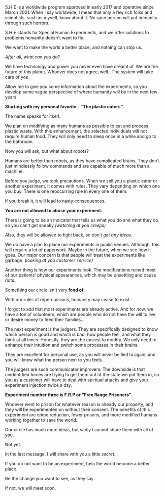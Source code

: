    S.H.E is a worldwide program approved in early 2017 and operative since March 2021. When I say worldwide, I mean that only a few rich folks and scientists, such as myself, know about it. No sane person will put humanity through such horrors.

S.H.E stands for Special Human Experiments, and we offer solutions to problems humanity doesn't want to fix. 

We want to make the world a better place, and nothing can stop us.

*After all, what can you do?*

We have technology and power you never even have dreamt of. We are the future of this planet. Whoever does not agree, well...The system will take care of you.

Allow me to give you some information about the experiments, so you develop some vague perspective of where humanity will be in the next few years. 

   **Starting with my personal favorite - "The plastic eaters".** 

The name speaks for itself. 

We plan on modifying as many humans as possible to eat and process plastic waste. With this enhancement, the selected individuals will not require human food. They will only need to sleep once in a while and go to the bathroom. 

Now you will ask, but what about robots?

   Humans are better than robots, as they have complicated brains. They don't just mindlessly follow commands and are capable of much more than a machine.

   Before you judge, we took precautions. When we sell you a plastic eater or another experiment, it comes with rules. They vary depending on which one you buy. There is one reoccurring rule in every one of them. 

If you break it, it will lead to nasty consequences. 

**You are not allowed to abuse your experiment.** 

There is going to be an indicator that tells us what you do and what they do, so you can't get sneaky *(watching at you creeps)*

Also, they will be allowed to fight back, so *don't get any ideas*.

   We do have a plan to place our experiments in public venues. Although, this will require a lot of paperwork. Maybe in the future, when we see how it goes. Our major concern is that people will treat the experiments like garbage. *(looking at you customer service)* 

Another thing is how our experiments look. The modifications ruined most of our patients' physical appearances, which may be unsettling and cause riots. 

Something our circle isn't very **fond of**.

With our rules of repercussions, humanity may cease to exist. 

   I forgot to add that most experiments are already active. And for now, we have a ton of volunteers, which are people who do not have the will to live or desire money to feed their families...  

  The next experiment is the judgers. They are specifically designed to know which person is good and which is bad; how people feel, and what they think at all times. Honestly, they are the easiest to modify. We only need to enhance their intuition and switch some processes in their brains.

They are excellent for personal use, as you will never be lied to again, and you will know what the person next to you feels.

The judgers are such communicator improvers. The downside is that unidentified forces are trying to get them out of the state we put them in, so you as a customer will have to deal with spiritual attacks and give your experiment injection twice a day.

   **Experiment number three is F.R.P or "Free Range Prisoners".** 

Whoever went to prison for whatever reason is already our property, and they will be experimented on without their consent. The benefits of this experiment are crime reduction, fewer prisons, and more modified humans working together to save the world.

Our circle has much more ideas, but sadly I cannot share them with all of you. 

Not yet.

In the last message, I will share with you a little *secret*. 

If you do not want to be an experiment, help the world become a better place. 

Be the change you want to see, as they say.

If not, we will meet soon.